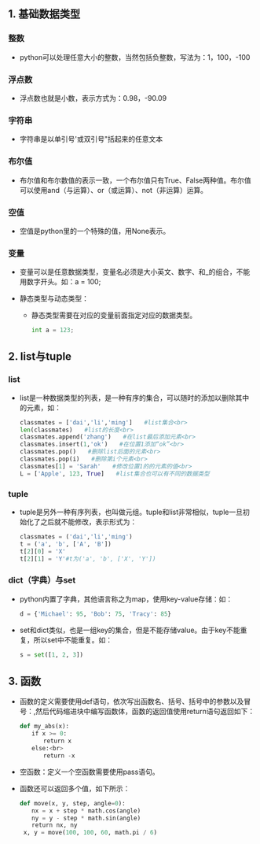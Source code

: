 ## 1. 基础数据类型
### 整数
* python可以处理任意大小的整数，当然包括负整数，写法为：1，100，-100

### 浮点数
* 浮点数也就是小数，表示方式为：0.98，-90.09

### 字符串
* 字符串是以单引号'或双引号"括起来的任意文本

### 布尔值
* 布尔值和布尔数值的表示一致，一个布尔值只有True、False两种值。布尔值可以使用and（与运算）、or（或运算）、not（非运算）运算。

### 空值
* 空值是python里的一个特殊的值，用None表示。

### 变量
* 变量可以是任意数据类型，变量名必须是大小英文、数字、和_的组合，不能用数字开头。如：a = 100;

* 静态类型与动态类型：

  * 静态类型需要在对应的变量前面指定对应的数据类型。

    ```python
    int a = 123;
    ```


## 2. list与tuple
### list
* list是一种数据类型的列表，是一种有序的集合，可以随时的添加以删除其中的元素，如：

  ```python
  classmates = ['dai','li','ming']　　#list集合<br>
  len(classmates)　　#list的长度<br>
  classmates.append('zhang')　　#在list最后添加元素<br>
  classmates.insert(1,'ok')　　#在位置1添加“ok”<br>
  classmates.pop()　　#删除list后面的元素<br>
  classmates.pop(i)　　#删除第i个元素<br>
  classmates[1] = 'Sarah'　　#修改位置1的的元素的值<br>
  L = ['Apple', 123, True]　　#list集合也可以有不同的数据类型
  ```

### tuple
* tuple是另外一种有序列表，也叫做元组。tuple和list非常相似，tuple一旦初始化了之后就不能修改，表示形式为：

  ```python
  classmates = ('dai','li','ming')
  t = ('a', 'b', ['A', 'B'])
  t[2][0] = 'X'
  t[2][1] = 'Y'#t为('a', 'b', ['X', 'Y'])
  ```

### dict（字典）与set
* python内置了字典，其他语言称之为map，使用key-value存储：如：

  ```python
  d = {'Michael': 95, 'Bob': 75, 'Tracy': 85}
  ```


* set和dict类似，也是一组key的集合，但是不能存储value。由于key不能重复，所以set中不能重复。如：

  ```python
  s = set([1, 2, 3])
  ```


## 3. 函数
* 函数的定义需要使用def语句，依次写出函数名、括号、括号中的参数以及冒号：,然后代码缩进块中编写函数体，函数的返回值使用return语句返回如下：

  ```python
  def my_abs(x):
  　　if x >= 0:
  　　　　return x
  　　else:<br>
  　　　　return -x
  ```


* 空函数：定义一个空函数需要使用pass语句。

* 函数还可以返回多个值，如下所示：

  ```python
  def move(x, y, step, angle=0):
  　　nx = x + step * math.cos(angle)
  　　ny = y - step * math.sin(angle)
  　　return nx, ny
   x, y = move(100, 100, 60, math.pi / 6)
  ```

